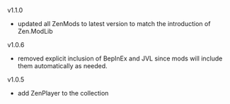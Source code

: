 v1.1.0
- updated all ZenMods to latest version to match the introduction of Zen.ModLib

v1.0.6
- removed explicit inclusion of BepInEx and JVL since mods will include them automatically as needed.

v1.0.5
- add ZenPlayer to the collection

